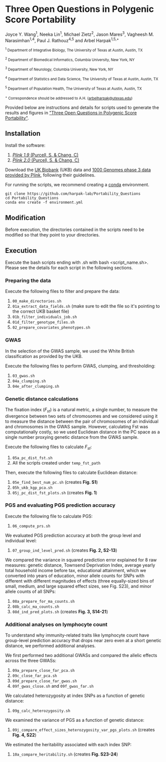# Three Open Questions in Polygenic Score Portability

Joyce Y. Wang<sup>1</sup>, Neeka Lin<sup>1</sup>, Michael Zietz<sup>2</sup>, Jason Mares<sup>3</sup>, Vagheesh M. Narasimhan<sup>1,4</sup>, Paul J. Rathouz<sup>4,5</sup> and Arbel Harpak<sup>1,5,+</sup>

<sub><sup>1</sup> Department of Integrative Biology, The University of Texas at Austin, Austin, TX</sub>

<sub><sup>2</sup> Department of Biomedical Informatics, Columbia University, New York, NY</sub>

<sub><sup>3</sup> Department of Neurology, Columbia University, New York, NY</sub>

<sub><sup>4</sup> Department of Statistics and Data Science, The University of Texas at Austin, Austin, TX</sub>

<sub><sup>5</sup> Department of Population Health, The University of Texas at Austin, Austin, TX</sub>

<sub><sup>+</sup> Correspondence should be addressed to A.H. (arbelharpak@utexas.edu)</sub>

Provided below are instructions and details for scripts used to generate the results and figures in ["Three Open Questions in Polygenic Score Portability"](link_here).

## Installation

Install the software:

1. [<i>Plink 1.9</i> (Purcell, S. & Chang, C)](https://www.cog-genomics.org/plink/)
2. [<i>Plink 2.0</i> (Purcell, S. & Chang, C)](https://www.cog-genomics.org/plink/2.0/)

Download the [UK Biobank](https://www.ukbiobank.ac.uk/) (UKB) data and [1000 Genomes phase 3 data provided by Plink](https://www.cog-genomics.org/plink/2.0/resources), following their guidelines.

For running the scripts, we recommend creating a [conda](https://docs.conda.io/projects/conda/en/stable/) environment.

```
git clone https://github.com/harpak-lab/Portability_Questions
cd Portability_Questions
conda env create -f environment.yml
```

## Modification

Before execution, the directories contained in the scripts need to be modified so that they point to your directories.

## Execution

Execute the bash scripts ending with .sh with bash <script_name.sh>. Please see the details for each script in the following sections.

### Preparing the data

Execute the following files to filter and prepare the data:

1. `00_make_directories.sh`
2. `01a_extract_data_fields.sh` (make sure to edit the file so it's pointing to the correct UKB basket file)
3. `01b_filter_individuals_job.sh`
4. `01d_filter_genotype_files.sh`
5. `02_prepare_covariates_phenotypes.sh`

### GWAS

In the selection of the GWAS sample, we used the White British classification as provided by the UKB.

Execute the following files to perform GWAS, clumping, and thresholding:

1. `03_gwas.sh`
2. `04a_clumping.sh`
3. `04e_after_clumping.sh`

### Genetic distance calculations

The fixation index (<i>F<sub>st</sub></i>) is a natural metric, a single number, to measure the divergence between two sets of chromosomes and we considered using it to measure the distance between the pair of chromosomes of an individual and chromosomes in the GWAS sample. However, calculating Fst was computationally costly, so we used Euclidean distance in the PC space as a single number proxying genetic distance from the GWAS sample.

Execute the following files to calculate <i>F<sub>st</sub></i>:

1. `05a_pc_dist_fst.sh`
2. All the scripts created under `temp_fst_path`

Then, execute the following files to calculate Euclidean distance:

1. `05e_find_best_num_pc.sh` (creates <b>Fig. S1</b>)
2. `05h_ukb_kgp_pca.sh`
3. `05j_pc_dist_fst_plots.sh` (creates <b>Fig. 1</b>)

### PGS and evaluating PGS prediction accuracy

Execute the following file to calculate PGS:

1. `06_compute_prs.sh`

We evaluated PGS prediction accuracy at both the group level and individual level:

1. `07_group_ind_level_pred.sh` (creates <b>Fig. 2, S2-13</b>)

We compared the variance in squared prediction error explained for 8 raw measures: genetic distance, Townsend Deprivation Index, average yearly total household income before tax, educational attainment, which we converted into years of education, minor allele counts for SNPs with different with different magnitudes of effects (three equally-sized bins of small, medium, and large squared effect sizes, see Fig. S23), and minor allele counts of all SNPs:

1. `08a_prepare_for_ma_counts.sh`
2. `08b_calc_ma_counts.sh`
3. `08d_ind_pred_plots.sh` (creates <b>Fig. 3, S14-21</b>)

### Additional analyses on lymphocyte count

To understand why immunity-related traits like lymphocyte count have group-level prediction accuracy that drops near zero even at a short genetic distance, we performed additional analyses.

We first performed two additional GWASs and compared the allelic effects across the three GWASs:

1. `09a_prepare_close_far_pca.sh`
2. `09c_close_far_pca.sh`
3. `09d_prepare_close_far_gwas.sh`
4. `09f_gwas_close.sh` and `09f_gwas_far.sh`

We calculated heterozygosity at index SNPs as a function of genetic distance:

1. `09g_calc_heterozygosity.sh`

We examined the variance of PGS as a function of genetic distance:

1. `09j_compare_effect_sizes_heterozygosity_var_pgs_plots.sh` (creates <b>Fig. 4, S22</b>)

We estimated the heritability associated with each index SNP:

1. `10a_compare_heritability.sh` (creates <b>Fig. S23-24</b>)
